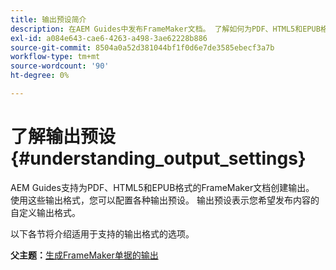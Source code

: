 ```yaml
---
title: 输出预设简介
description: 在AEM Guides中发布FrameMaker文档。 了解如何为PDF、HTML5和EPUB格式的FrameMaker文档生成输出。
exl-id: a084e643-cae6-4263-a498-3ae62228b886
source-git-commit: 8504a0a52d381044bf1f0d6e7de3585ebecf3a7b
workflow-type: tm+mt
source-wordcount: '90'
ht-degree: 0%

---
```


# 了解输出预设 {#understanding_output_settings}

AEM Guides支持为PDF、HTML5和EPUB格式的FrameMaker文档创建输出。 使用这些输出格式，您可以配置各种输出预设。 输出预设表示您希望发布内容的自定义输出格式。

以下各节将介绍适用于支持的输出格式的选项。

**父主题：**[&#x200B;生成FrameMaker单据的输出](fm-output-generatation.md)
